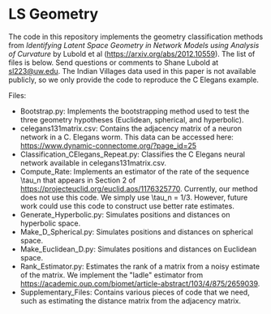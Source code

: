 # LS Geometry

The code in this repository implements the geometry classification methods from *Identifying Latent Space Geometry in Network Models using Analysis of Curvature* by Lubold et al (https://arxiv.org/abs/2012.10559). The list of files is below. Send questions or comments to Shane Lubold at sl223@uw.edu.
The Indian Villages data used in this paper is not available publicly, so we only provide the code to reproduce the C Elegans example.

Files:
- Bootstrap.py: Implements the bootstrapping method used to test the three geometry hypotheses (Euclidean, spherical, and hyperbolic). 
- celegans131matrix.csv: Contains the adjacency matrix of a neuron network in a C. Elegans worm. This data can be accessed here: https://www.dynamic-connectome.org/?page_id=25
- Classification_CElegans_Repeat.py: Classifies the C Elegans neural network available in celegans131matrix.csv. 
- Compute_Rate: Implements an estimator of the rate of the sequence \tau_n that appears in Section 2 of https://projecteuclid.org/euclid.aos/1176325770. Currently, our method does not use this code. We simply use \tau_n = 1/3. However, future work could use this code to construct use better rate estimates. 
- Generate_Hyperbolic.py: Simulates positions and distances on hyperbolic space.
- Make_D_Spherical.py: Simulates positions and distances on spherical space. 
- Make_Euclidean_D.py: Simulates positions and distances on Euclidean space. 
- Rank_Estimator.py: Estimates the rank of a matrix from a noisy estimate of the matrix. We implement the "ladle" estimator from https://academic.oup.com/biomet/article-abstract/103/4/875/2659039. 
- Supplementary_Files: Contains various pieces of code that we need, such as estimating the distance matrix from the adjacency matrix.
